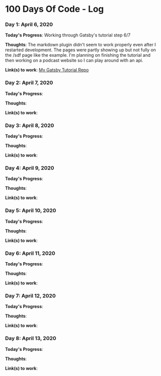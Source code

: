 # 100 Days Of Code - Log

### Day 1: April 6, 2020

**Today's Progress**: Working through Gatsby's tutorial step 6/7

**Thoughts**: The markdown plugin didn't seem to work properly even after I restarted development. The pages were partly showing up but not fully on the /sdf page like the example. I'm planning on finishing the tutorial and then working on a podcast website so I can play around with an api.

**Link(s) to work**: [My Gatsby Tutorial Repo](https://github.com/nikkiricks/gatsby-tutorial-part-four)

### Day 2: April 7, 2020

**Today's Progress**:

**Thoughts**:

**Link(s) to work**: []()

### Day 3: April 8, 2020

**Today's Progress**:

**Thoughts**:

**Link(s) to work**: []()

### Day 4: April 9, 2020

**Today's Progress**:

**Thoughts**:

**Link(s) to work**: []()

### Day 5: April 10, 2020

**Today's Progress**:

**Thoughts**:

**Link(s) to work**: []()

### Day 6: April 11, 2020

**Today's Progress**:

**Thoughts**:

**Link(s) to work**: []()

### Day 7: April 12, 2020

**Today's Progress**:

**Thoughts**:

**Link(s) to work**: []()

### Day 8: April 13, 2020

**Today's Progress**:

**Thoughts**:

**Link(s) to work**: []()
